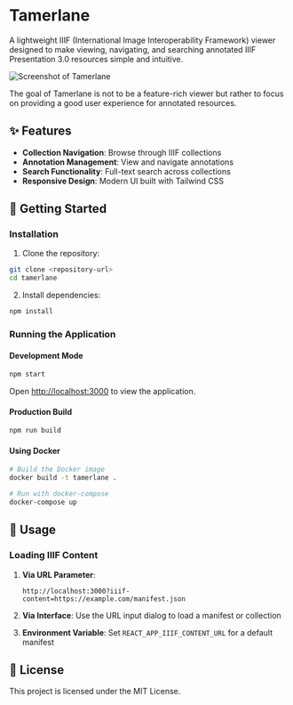 # Tamerlane

A lightweight IIIF (International Image Interoperability Framework) viewer designed to make viewing, navigating, and searching annotated IIIF Presentation 3.0 resources simple and intuitive.

![Screenshot of Tamerlane](assets/screenshot.png)

The goal of Tamerlane is not to be a feature-rich viewer but rather to focus on providing a good user experience for annotated resources. 

## ✨ Features

- **Collection Navigation**: Browse through IIIF collections
- **Annotation Management**: View and navigate annotations
- **Search Functionality**: Full-text search across collections
- **Responsive Design**: Modern UI built with Tailwind CSS

## 🚀 Getting Started

### Installation

1. Clone the repository:
```bash
git clone <repository-url>
cd tamerlane
```

2. Install dependencies:
```bash
npm install
```

### Running the Application

#### Development Mode
```bash
npm start
```
Open [http://localhost:3000](http://localhost:3000) to view the application.

#### Production Build
```bash
npm run build
```

#### Using Docker
```bash
# Build the Docker image
docker build -t tamerlane .

# Run with docker-compose
docker-compose up
```

## 🎯 Usage

### Loading IIIF Content

1. **Via URL Parameter**: 
   ```
   http://localhost:3000?iiif-content=https://example.com/manifest.json
   ```

2. **Via Interface**: Use the URL input dialog to load a manifest or collection

3. **Environment Variable**: Set `REACT_APP_IIIF_CONTENT_URL` for a default manifest


## 📄 License

This project is licensed under the MIT License.

